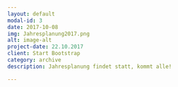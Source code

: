 ```yaml
---
layout: default
modal-id: 3
date: 2017-10-08
img: Jahresplanung2017.png
alt: image-alt
project-date: 22.10.2017
client: Start Bootstrap
category: archive
description: Jahresplanung findet statt, kommt alle!

---
```

